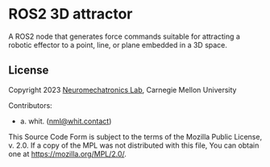 <!-- License

Copyright 2023 Neuromechatronics Lab, Carnegie Mellon University (a.whit)

Created by: a. whit. (nml@whit.contact)

This Source Code Form is subject to the terms of the Mozilla Public
License, v. 2.0. If a copy of the MPL was not distributed with this
file, You can obtain one at https://mozilla.org/MPL/2.0/.
-->

# ROS2 3D attractor

A ROS2 node that generates force commands suitable for attracting a robotic 
effector to a point, line, or plane embedded in a 3D space.

## License

Copyright 2023 [Neuromechatronics Lab], Carnegie Mellon University

Contributors: 
* a. whit. (nml@whit.contact)

This Source Code Form is subject to the terms of the Mozilla Public
License, v. 2.0. If a copy of the MPL was not distributed with this
file, You can obtain one at https://mozilla.org/MPL/2.0/.


<!---------------------------------------------------------------------
   References
---------------------------------------------------------------------->

[Neuromechatronics Lab]: https://www.meche.engineering.cmu.edu/faculty/neuromechatronics-lab.html

